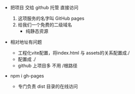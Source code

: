 - 把项目 交给 github 托管 直接访问
    1. 这项服务的名字叫 GitHub pages
    2. 给我们一个免费的二级域名
        - 纯静态资源
    
- 相对地址有问题
    - 工程化vite配置，将index.html 与 assets的关系配置成./
    - 配置成 ./
    - github 上项目多 不用 /根路径

- npm i gh-pages
    - 专门负责 dist 目录的在线访问